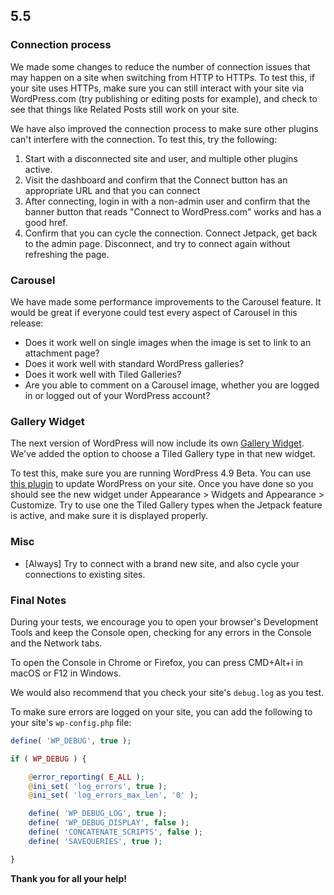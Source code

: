 ## 5.5

### Connection process

We made some changes to reduce the number of connection issues that may happen on a site when switching from HTTP to HTTPs. To test this, if your site uses HTTPs, make sure you can still interact with your site via WordPress.com (try publishing or editing posts for example), and check to see that things like Related Posts still work on your site.

We have also improved the connection process to make sure other plugins can't interfere with the connection. To test this, try the following:

1. Start with a disconnected site and user, and multiple other plugins active.
2. Visit the dashboard and confirm that the Connect button has an appropriate URL and that you can connect
3. After connecting, login in with a non-admin user and confirm that the banner button that reads "Connect to WordPress.com" works and has a good href.
4. Confirm that you can cycle the connection. Connect Jetpack, get back to the admin page. Disconnect, and try to connect again without refreshing the page.

### Carousel

We have made some performance improvements to the Carousel feature. It would be great if everyone could test every aspect of Carousel in this release:
- Does it work well on single images when the image is set to link to an attachment page?
- Does it work well with standard WordPress galleries?
- Does it work well with Tiled Galleries?
- Are you able to comment on a Carousel image, whether you are logged in or logged out of your WordPress account?

### Gallery Widget

The next version of WordPress will now include its own [Gallery Widget](https://make.wordpress.org/core/2017/09/25/introducing-the-gallery-widget/). We've added the option to choose a Tiled Gallery type in that new widget.

To test this, make sure you are running WordPress 4.9 Beta. You can use [this plugin](https://wordpress.org/plugins/wordpress-beta-tester/) to update WordPress on your site. Once you have done so you should see the new widget under Appearance > Widgets and Appearance > Customize. Try to use one the Tiled Gallery types when the Jetpack feature is active, and make sure it is displayed properly.

### Misc

- [Always] Try to connect with a brand new site, and also cycle your connections to existing sites.

### Final Notes

During your tests, we encourage you to open your browser's Development Tools and keep the Console open, checking for any errors in the Console and the Network tabs.

To open the Console in Chrome or Firefox, you can press CMD+Alt+i in macOS or F12 in Windows.

We would also recommend that you check your site's `debug.log` as you test.

To make sure errors are logged on your site, you can add the following to your site's `wp-config.php` file:

```php
define( 'WP_DEBUG', true );

if ( WP_DEBUG ) {

	@error_reporting( E_ALL );
	@ini_set( 'log_errors', true );
	@ini_set( 'log_errors_max_len', '0' );

	define( 'WP_DEBUG_LOG', true );
	define( 'WP_DEBUG_DISPLAY', false );
	define( 'CONCATENATE_SCRIPTS', false );
	define( 'SAVEQUERIES', true );

}
```

**Thank you for all your help!**
